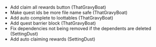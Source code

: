 - Add claim all rewards button (ThatGravyBoat)
- Make quest ids be more file name safe (ThatGravyBoat)
- Add auto complete to loottables (ThatGravyBoat)
- Add quest barrier block (ThatGravyBoat)
- Fix dependencies not being removed if the dependents are deleted (SettingDust)
- Add auto claiming rewards (SettingDust)
